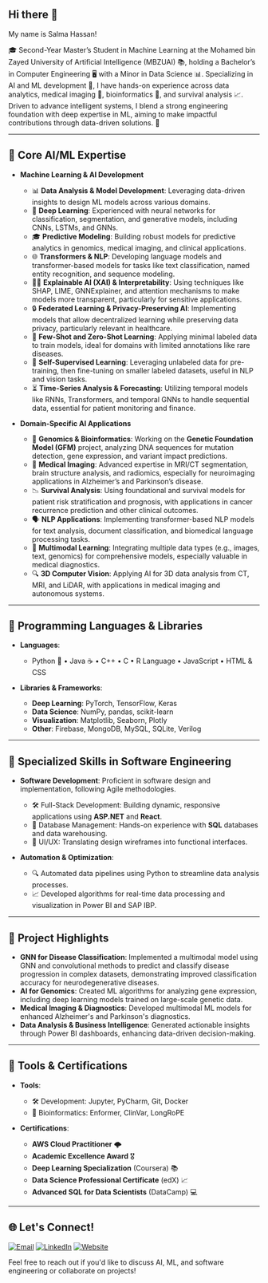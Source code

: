 ## Hi there 👋

My name is Salma Hassan!

🎓 Second-Year Master’s Student in Machine Learning at the Mohamed bin Zayed University of Artificial Intelligence (MBZUAI) 📚, holding a Bachelor’s in Computer Engineering 🖥️ with a Minor in Data Science 📊. Specializing in AI and ML development 🤖, I have hands-on experience across data analytics, medical imaging 🧠, bioinformatics 🧬, and survival analysis 📈. Driven to advance intelligent systems, I blend a strong engineering foundation with deep expertise in ML, aiming to make impactful contributions through data-driven solutions. 🌟

---

## 🔹 Core AI/ML Expertise

- **Machine Learning & AI Development**
  - 📊 **Data Analysis & Model Development**: Leveraging data-driven insights to design ML models across various domains.
  - 🤖 **Deep Learning**: Experienced with neural networks for classification, segmentation, and generative models, including CNNs, LSTMs, and GNNs.
  - 🎓 **Predictive Modeling**: Building robust models for predictive analytics in genomics, medical imaging, and clinical applications.
  - 🌐 **Transformers & NLP**: Developing language models and transformer-based models for tasks like text classification, named entity recognition, and sequence modeling.
  - 🕵️‍♀️ **Explainable AI (XAI) & Interpretability**: Using techniques like SHAP, LIME, GNNExplainer, and attention mechanisms to make models more transparent, particularly for sensitive applications.
  - 🔒 **Federated Learning & Privacy-Preserving AI**: Implementing models that allow decentralized learning while preserving data privacy, particularly relevant in healthcare.
  - 🌱 **Few-Shot and Zero-Shot Learning**: Applying minimal labeled data to train models, ideal for domains with limited annotations like rare diseases.
  - 🔄 **Self-Supervised Learning**: Leveraging unlabeled data for pre-training, then fine-tuning on smaller labeled datasets, useful in NLP and vision tasks.
  - ⏳ **Time-Series Analysis & Forecasting**: Utilizing temporal models like RNNs, Transformers, and temporal GNNs to handle sequential data, essential for patient monitoring and finance.

- **Domain-Specific AI Applications**
  - 🧬 **Genomics & Bioinformatics**: Working on the **Genetic Foundation Model (GFM)** project, analyzing DNA sequences for mutation detection, gene expression, and variant impact predictions.
  - 🧠 **Medical Imaging**: Advanced expertise in MRI/CT segmentation, brain structure analysis, and radiomics, especially for neuroimaging applications in Alzheimer’s and Parkinson’s disease.
  - 📉 **Survival Analysis**: Using foundational and survival models for patient risk stratification and prognosis, with applications in cancer recurrence prediction and other clinical outcomes.
  - 🗣️ **NLP Applications**: Implementing transformer-based NLP models for text analysis, document classification, and biomedical language processing tasks.
  - 🧩 **Multimodal Learning**: Integrating multiple data types (e.g., images, text, genomics) for comprehensive models, especially valuable in medical diagnostics.
  - 🔍 **3D Computer Vision**: Applying AI for 3D data analysis from CT, MRI, and LiDAR, with applications in medical imaging and autonomous systems.

---

## 🔹 Programming Languages & Libraries

- **Languages**: 
  - Python 🐍 • Java ☕ • C++ • C • R Language • JavaScript • HTML & CSS
  
- **Libraries & Frameworks**:
  - **Deep Learning**: PyTorch, TensorFlow, Keras
  - **Data Science**: NumPy, pandas, scikit-learn
  - **Visualization**: Matplotlib, Seaborn, Plotly
  - **Other**: Firebase, MongoDB, MySQL, SQLite, Verilog

---

## 🔹 Specialized Skills in Software Engineering

- **Software Development**: Proficient in software design and implementation, following Agile methodologies.
  - 🛠️ Full-Stack Development: Building dynamic, responsive applications using **ASP.NET** and **React**.
  - 💾 Database Management: Hands-on experience with **SQL** databases and data warehousing.
  - 🎨 UI/UX: Translating design wireframes into functional interfaces.

- **Automation & Optimization**:
  - 🔍 Automated data pipelines using Python to streamline data analysis processes.
  - 📈 Developed algorithms for real-time data processing and visualization in Power BI and SAP IBP.

---

## 🔹 Project Highlights

- **GNN for Disease Classification**: Implemented a multimodal model using GNN and convolutional methods to predict and classify disease progression in complex datasets, demonstrating improved classification accuracy for neurodegenerative diseases.
- **AI for Genomics**: Created ML algorithms for analyzing gene expression, including deep learning models trained on large-scale genetic data.
- **Medical Imaging & Diagnostics**: Developed multimodal ML models for enhanced Alzheimer's and Parkinson's diagnostics.
- **Data Analysis & Business Intelligence**: Generated actionable insights through Power BI dashboards, enhancing data-driven decision-making.

---

## 🔹 Tools & Certifications

- **Tools**:
  - 🛠️ Development: Jupyter, PyCharm, Git, Docker
  - 🧬 Bioinformatics: Enformer, ClinVar, LongRoPE

- **Certifications**:
  - **AWS Cloud Practitioner** 🌩️
  - **Academic Excellence Award** 🎖️
  - **Deep Learning Specialization** (Coursera) 📚
  - **Data Science Professional Certificate** (edX) 📈
  - **Advanced SQL for Data Scientists** (DataCamp) 💻

---

## 🌐 Let's Connect!

[![Email](https://img.shields.io/badge/Email-salmawhassan73@gmail.com-blue?style=flat-square&logo=gmail&logoColor=white)](mailto:salmawhassan73@gmail.com)
[![LinkedIn](https://img.shields.io/badge/LinkedIn-Connect-blue?style=flat-square&logo=linkedin&logoColor=white)](https://linkedin.com/in/salmahassan73)
[![Website](https://img.shields.io/badge/Website-Visit-blue?style=flat-square&logo=google-chrome&logoColor=white)](https://salmahassan.framer.ai)

Feel free to reach out if you'd like to discuss AI, ML, and software engineering or collaborate on projects!

<!--
**salmasoma/salmasoma** is a ✨ _special_ ✨ repository because its `README.md` (this file) appears on your GitHub profile.

Here are some ideas to get you started:

- 🔭 I’m currently working on ...
- 🌱 I’m currently learning ...
- 👯 I’m looking to collaborate on ...
- 🤔 I’m looking for help with ...
- 💬 Ask me about ...
- 📫 How to reach me: ...
- 😄 Pronouns: ...
- ⚡ Fun fact: ...
-->
